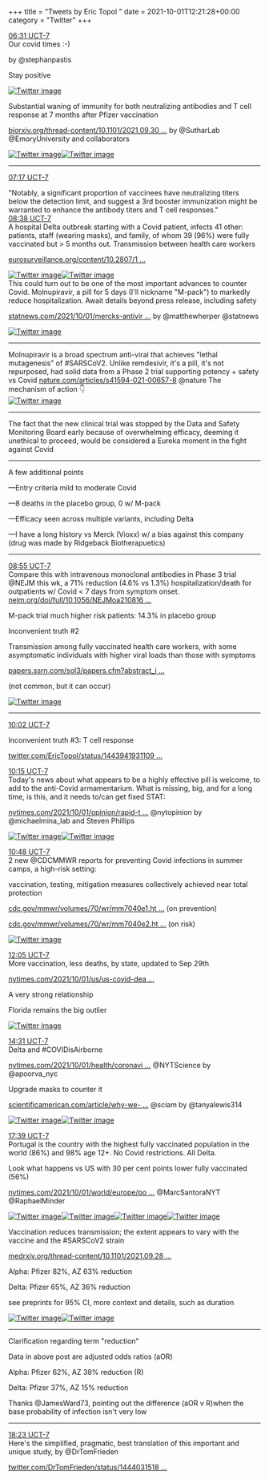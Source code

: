+++
title = "Tweets by Eric Topol " 
date = 2021-10-01T12:21:28+00:00
category = "Twitter"
+++
<div class="tweet"> 
<div class="profile"> 
<a href="https://twitter.com/erictopol/status/1443931586471235589" target="_blank" rel="noreferer">06:31 UCT-7</a> 
</div> 
<div class="content"> 
Our covid times :-)

by @stephanpastis 

Stay positive </div> 
<a href="/twitter/erictopol/images/FAngDg-VUAMJnmL.jpg"  ><img src="/twitter/erictopol/images/FAngDg-VUAMJnmL.jpg" alt="Twitter image" ></img></a></div> 
<div class="thread"> 
<div class="thread-content"> 
Substantial waning of immunity for both neutralizing antibodies and T cell response at 7 months after Pfizer vaccination

<a href="https://www.biorxiv.org/thread-content/10.1101/2021.09.30.462488v1" target="_blank" rel="noreferer">biorxiv.org/thread-content/10.1101/2021.09.30 ...</a> 
 by @SutharLab @EmoryUniversity and collaborators </div> 
<a href="/twitter/erictopol/images/FAnpgaJVcAM3cxt.jpg"  ><img src="/twitter/erictopol/images/FAnpgaJVcAM3cxt.jpg" alt="Twitter image" ></img></a><a href="/twitter/erictopol/images/FAnpEzqVEAAHg2U.jpg"  ><img src="/twitter/erictopol/images/FAnpEzqVEAAHg2U.jpg" alt="Twitter image" ></img></a><hr><div class="profile"> 
<a href="https://twitter.com/erictopol/status/1443943055216680960" target="_blank" rel="noreferer">07:17 UCT-7</a> 
</div> 
<div class="content"> 
"Notably, a significant proportion of vaccinees have neutralizing titers below the detection limit, and suggest a 3rd booster immunization might be warranted to enhance the antibody titers and T cell responses."</div> 
</div> 
<div class="tweet"> 
<div class="profile"> 
<a href="https://twitter.com/erictopol/status/1443963542684651528" target="_blank" rel="noreferer">08:38 UCT-7</a> 
</div> 
<div class="content"> 
A hospital Delta outbreak starting with a Covid patient, infects 41 other: patients, staff (wearing masks), and family, of whom 39 (96%) were fully vaccinated but &gt; 5 months out. Transmission between health care workers

<a href="https://www.eurosurveillance.org/content/10.2807/1560-7917.ES.2021.26.39.2100822#html_fulltext" target="_blank" rel="noreferer">eurosurveillance.org/content/10.2807/1 ...</a> 
 </div> 
<a href="/twitter/erictopol/images/FAn8b63UUAQScwh.jpg"  ><img src="/twitter/erictopol/images/FAn8b63UUAQScwh.jpg" alt="Twitter image" ></img></a><a href="/twitter/erictopol/images/FAn8eCtVEAMA1ev.jpg"  ><img src="/twitter/erictopol/images/FAn8eCtVEAMA1ev.jpg" alt="Twitter image" ></img></a></div> 
<div class="thread"> 
<div class="thread-content"> 
This could turn out to be one of the most important advances to counter Covid. Molnupiravir, a pill for 5 days (I'll nickname "M-pack") to markedly reduce hospitalization. Await details beyond press release, including safety

<a href="https://www.statnews.com/2021/10/01/mercks-antiviral-pill-reduces-hospitalization-of-covid-patients-a-possible-game-changer-for-treatment/" target="_blank" rel="noreferer">statnews.com/2021/10/01/mercks-antivir ...</a> 
 by @matthewherper @statnews </div> 
<a href="/twitter/erictopol/images/FAnPe75VUAILfBF.png"  ><img src="/twitter/erictopol/images/FAnPe75VUAILfBF.png" alt="Twitter image" ></img></a><hr><div class="thread-content"> 
Molnupiravir is a broad spectrum anti-viral that achieves "lethal mutagenesis" of #SARSCoV2. Unlike remdesivir, it's a pill, it's not repurposed, had solid data from a Phase 2 trial supporting potency + safety vs Covid <a href="https://www.nature.com/articles/s41594-021-00657-8" target="_blank" rel="noreferer">nature.com/articles/s41594-021-00657-8</a> 
 @nature The mechanism of action 👇 </div> 
<a href="/twitter/erictopol/images/FAnSA9ZVQAAYAFC.jpg"  ><img src="/twitter/erictopol/images/FAnSA9ZVQAAYAFC.jpg" alt="Twitter image" ></img></a><hr><div class="thread-content"> 
The fact that the new clinical trial was stopped by the Data and Safety Monitoring Board early because of overwhelming efficacy, deeming it unethical to proceed, would be considered a Eureka moment in the fight against Covid</div> 
<hr><div class="thread-content"> 
A few additional points

—Entry criteria mild to moderate Covid

—8 deaths in the placebo group, 0 w/ M-pack

—Efficacy seen across multiple variants, including Delta

—I have a long history vs Merck (Vioxx) w/ a bias against this company (drug was made by Ridgeback Biotherapuetics)</div> 
<hr><div class="profile"> 
<a href="https://twitter.com/erictopol/status/1443967707544625153" target="_blank" rel="noreferer">08:55 UCT-7</a> 
</div> 
<div class="content"> 
Compare this with intravenous monoclonal antibodies in Phase 3 trial @NEJM this wk, a 71% reduction (4.6% vs 1.3%) hospitalization/death for outpatients w/ Covid &lt; 7 days from symptom onset. <a href="https://www.nejm.org/doi/full/10.1056/NEJMoa2108163?query=featured_home" target="_blank" rel="noreferer">nejm.org/doi/full/10.1056/NEJMoa210816 ...</a> 


M-pack trial much higher risk patients: 14.3% in  placebo group</div> 
</div> 
<div class="thread"> 
<div class="thread-content"> 
Inconvenient truth #2

Transmission among fully vaccinated health care workers, with some asymptomatic individuals with higher viral loads than those with symptoms

<a href="https://papers.ssrn.com/sol3/papers.cfm?abstract_id=3897733" target="_blank" rel="noreferer">papers.ssrn.com/sol3/papers.cfm?abstract_i ...</a> 


(not common, but it can occur) </div> 
<a href="/twitter/erictopol/images/FAVoZQWVUAYH3eE.jpg"  ><img src="/twitter/erictopol/images/FAVoZQWVUAYH3eE.jpg" alt="Twitter image" ></img></a><hr><div class="profile"> 
<a href="https://twitter.com/erictopol/status/1443984639773663232" target="_blank" rel="noreferer">10:02 UCT-7</a> 
</div> 
<div class="content"> 
Inconvenient truth #3: T cell response

<a href="https://twitter.com/EricTopol/status/1443941931109654529" target="_blank" rel="noreferer">twitter.com/EricTopol/status/1443941931109 ...</a> 
</div> 
</div> 
<div class="tweet"> 
<div class="profile"> 
<a href="https://twitter.com/erictopol/status/1443987901176369155" target="_blank" rel="noreferer">10:15 UCT-7</a> 
</div> 
<div class="content"> 
Today's news about what appears to be a highly effective pill is welcome, to add to the anti-Covid armamentarium. What is missing, big, and for a long time, is this, and it needs to/can get fixed STAT:

<a href="https://www.nytimes.com/2021/10/01/opinion/rapid-tests-covid.html" target="_blank" rel="noreferer">nytimes.com/2021/10/01/opinion/rapid-t ...</a> 
 @nytopinion by @michaelmina_lab and Steven Phillips </div> 
<a href="/twitter/erictopol/images/FAoRoukVkAI_eHl.jpg"  ><img src="/twitter/erictopol/images/FAoRoukVkAI_eHl.jpg" alt="Twitter image" ></img></a><a href="/twitter/erictopol/images/FAoTCR4VkAEIRdH.jpg"  ><img src="/twitter/erictopol/images/FAoTCR4VkAEIRdH.jpg" alt="Twitter image" ></img></a></div> 
<div class="tweet"> 
<div class="profile"> 
<a href="https://twitter.com/erictopol/status/1443996282377228290" target="_blank" rel="noreferer">10:48 UCT-7</a> 
</div> 
<div class="content"> 
2 new @CDCMMWR reports for preventing Covid infections in summer camps, a high-risk setting: 

vaccination, testing, mitigation measures collectively achieved near total protection

<a href="https://www.cdc.gov/mmwr/volumes/70/wr/mm7040e1.htm?s_cid=mm7040e1_w" target="_blank" rel="noreferer">cdc.gov/mmwr/volumes/70/wr/mm7040e1.ht ...</a> 
 (on prevention)

<a href="https://www.cdc.gov/mmwr/volumes/70/wr/mm7040e2.htm?s_cid=mm7040e2_w" target="_blank" rel="noreferer">cdc.gov/mmwr/volumes/70/wr/mm7040e2.ht ...</a> 
 (on risk) </div> 
<a href="/twitter/erictopol/images/FAoaPLkVUAA7ETm.jpg"  ><img src="/twitter/erictopol/images/FAoaPLkVUAA7ETm.jpg" alt="Twitter image" ></img></a></div> 
<div class="tweet"> 
<div class="profile"> 
<a href="https://twitter.com/erictopol/status/1444015638905700353" target="_blank" rel="noreferer">12:05 UCT-7</a> 
</div> 
<div class="content"> 
More vaccination, less deaths, by state, updated to Sep 29th

<a href="https://www.nytimes.com/2021/10/01/us/us-covid-deaths-700k.html" target="_blank" rel="noreferer">nytimes.com/2021/10/01/us/us-covid-dea ...</a> 


A very strong relationship

Florida remains the big outlier </div> 
<a href="/twitter/erictopol/images/FAosQ2EVcAQaFkQ.jpg"  ><img src="/twitter/erictopol/images/FAosQ2EVcAQaFkQ.jpg" alt="Twitter image" ></img></a></div> 
<div class="tweet"> 
<div class="profile"> 
<a href="https://twitter.com/erictopol/status/1444052418556170241" target="_blank" rel="noreferer">14:31 UCT-7</a> 
</div> 
<div class="content"> 
Delta and #COVIDisAirborne 

<a href="https://www.nytimes.com/2021/10/01/health/coronavirus-aerosols-airborne.html" target="_blank" rel="noreferer">nytimes.com/2021/10/01/health/coronavi ...</a> 
 @NYTScience by @apoorva_nyc 

Upgrade masks to counter it

<a href="https://www.scientificamerican.com/article/why-we-need-to-upgrade-our-face-masks-and-where-to-get-them/" target="_blank" rel="noreferer">scientificamerican.com/article/why-we- ...</a> 
 @sciam by @tanyalewis314 </div> 
<a href="/twitter/erictopol/images/FApNnUMVEAMK7PO.jpg"  ><img src="/twitter/erictopol/images/FApNnUMVEAMK7PO.jpg" alt="Twitter image" ></img></a><a href="/twitter/erictopol/images/FApN274UYAEL6Dl.jpg"  ><img src="/twitter/erictopol/images/FApN274UYAEL6Dl.jpg" alt="Twitter image" ></img></a></div> 
<div class="tweet"> 
<div class="profile"> 
<a href="https://twitter.com/erictopol/status/1444099662340780032" target="_blank" rel="noreferer">17:39 UCT-7</a> 
</div> 
<div class="content"> 
Portugal is the country with the highest fully vaccinated population in the world (86%) and 98% age 12+. No Covid restrictions. All Delta. 

Look what happens vs US with 30 per cent points lower fully vaccinated (56%)

<a href="https://www.nytimes.com/2021/10/01/world/europe/portugal-vaccination-rate.html" target="_blank" rel="noreferer">nytimes.com/2021/10/01/world/europe/po ...</a> 
 @MarcSantoraNYT @RaphaelMinder </div> 
<a href="/twitter/erictopol/images/FAp3_iMVUAIS5HZ.jpg"  ><img src="/twitter/erictopol/images/FAp3_iMVUAIS5HZ.jpg" alt="Twitter image" ></img></a><a href="/twitter/erictopol/images/FAp4D1gVUAMVu35.jpg"  ><img src="/twitter/erictopol/images/FAp4D1gVUAMVu35.jpg" alt="Twitter image" ></img></a><a href="/twitter/erictopol/images/FAp4Gi8VkAEXEru.jpg"  ><img src="/twitter/erictopol/images/FAp4Gi8VkAEXEru.jpg" alt="Twitter image" ></img></a><a href="/twitter/erictopol/images/FAp4H6oVEAMFjtJ.jpg"  ><img src="/twitter/erictopol/images/FAp4H6oVEAMFjtJ.jpg" alt="Twitter image" ></img></a></div> 
<div class="thread"> 
<div class="thread-content"> 
Vaccination reduces transmission; the extent appears to vary with the vaccine and the #SARSCoV2 strain

<a href="https://www.medrxiv.org/thread-content/10.1101/2021.09.28.21264260v1" target="_blank" rel="noreferer">medrxiv.org/thread-content/10.1101/2021.09.28 ...</a> 


Alpha: Pfizer 82%, AZ 63% reduction

Delta: Pfizer  65%, AZ 36% reduction

see preprints for 95% CI, more context and details, such as duration </div> 
<a href="/twitter/erictopol/images/FAi3KziUYAYP_WN.jpg"  ><img src="/twitter/erictopol/images/FAi3KziUYAYP_WN.jpg" alt="Twitter image" ></img></a><a href="/twitter/erictopol/images/FAi3aQCUUAoc8g8.jpg"  ><img src="/twitter/erictopol/images/FAi3aQCUUAoc8g8.jpg" alt="Twitter image" ></img></a><hr><div class="thread-content"> 
Clarification regarding term "reduction"

Data in above post are adjusted odds ratios (aOR)

Alpha: Pfizer 62%, AZ 38% reduction (R)

Delta:  Pfizer 37%, AZ 15%  reduction

Thanks @JamesWard73, pointing out the difference (aOR v R)when the base probability of infection isn't very low</div> 
<hr><div class="profile"> 
<a href="https://twitter.com/erictopol/status/1444110873291677698" target="_blank" rel="noreferer">18:23 UCT-7</a> 
</div> 
<div class="content"> 
Here's the simplified, pragmatic, best translation of this important and unique study, by @DrTomFrieden 

<a href="https://twitter.com/DrTomFrieden/status/1444031518146535424" target="_blank" rel="noreferer">twitter.com/DrTomFrieden/status/1444031518 ...</a> 
</div> 
</div> 


